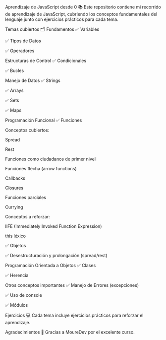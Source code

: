 Aprendizaje de JavaScript desde 0 📚
Este repositorio contiene mi recorrido de aprendizaje de JavaScript, cubriendo los conceptos fundamentales del lenguaje junto con ejercicios prácticos para cada tema.

Temas cubiertos 🗂️
Fundamentos
✅ Variables

✅ Tipos de Datos

✅ Operadores

Estructuras de Control
✅ Condicionales

✅ Bucles

Manejo de Datos
✅ Strings

✅ Arrays

✅ Sets

✅ Maps

Programación Funcional
✅ Funciones

Conceptos cubiertos:

  Spread
  
  Rest
  
  Funciones como ciudadanos de primer nivel
  
  Funciones flecha (arrow functions)
  
  Callbacks
  
  Closures
  
  Funciones parciales
  
  Currying
  
  Conceptos a reforzar:
  
  IIFE (Immediately Invoked Function Expression)
  
  this léxico

✅ Objetos

✅ Desestructuración y prolongación (spread/rest)

Programación Orientada a Objetos
✅ Clases

✅ Herencia

Otros conceptos importantes
✅ Manejo de Errores (excepciones)

✅ Uso de console

✅ Módulos

Ejercicios 💻
Cada tema incluye ejercicios prácticos para reforzar el aprendizaje.

Agradecimientos 🙌
Gracias a MoureDev por el excelente curso.
